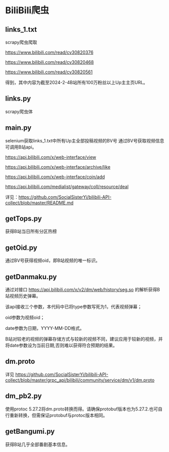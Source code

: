 # BiliBili爬虫

## links_1.txt

scrapy爬虫爬取

https://www.bilibili.com/read/cv30820376

https://www.bilibili.com/read/cv30820468

https://www.bilibili.com/read/cv30820561

得到，其中内容为截至2024-2-4B站所有100万粉丝以上Up主主页URL。

## links.py
scrapy爬虫体

## main.py

selenium获取links_1.txt中所有Up主全部投稿视频的BV号
通过BV号获取视频信息可调用B站api。

https://api.bilibili.com/x/web-interface/view

https://api.bilibili.com/x/web-interface/archive/like

https://api.bilibili.com/x/web-interface/coin/add

https://api.bilibili.com/medialist/gateway/coll/resource/deal

详见：https://github.com/SocialSisterYi/bilibili-API-collect/blob/master/README.md

## getTops.py

获得B站当日所有分区热榜

## getOid.py
通过BV号获得视频oid，即B站视频的唯一标识。

## getDanmaku.py

通过对接口
https://api.bilibili.com/x/v2/dm/web/history/seg.so 的解析获得B站视频历史弹幕。

该api接收三个参数，本代码中已将type参数写死为1，代表视频弹幕；

oid参数为视频oid；

date参数为日期，YYYY-MM-DD格式。

B站对较老的视频的弹幕存储方式与较新的视频不同，建议应用于较新的视频，并将date参数设为当前日期,否则难以获得符合预期的结果。

## dm.proto

详见
https://github.com/SocialSisterYi/bilibili-API-collect/blob/master/grpc_api/bilibili/community/service/dm/v1/dm.proto

## dm_pb2.py

使用protoc 5.27.2将dm.proto转换而得。请确保protobuf版本也为5.27.2.也可自行重新转换，但需保证protobuf与protoc版本相同。

## getBangumi.py

获得B站几乎全部番剧基本信息。
